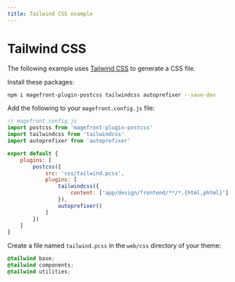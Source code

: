 ```yaml
---
title: Tailwind CSS example
---
```


# Tailwind CSS

The following example uses [Tailwind CSS](https://tailwindcss.com/) to generate a CSS file.

Install these packages:

```sh
npm i magefront-plugin-postcss tailwindcss autoprefixer --save-dev
```

Add the following to your `magefront.config.js` file:

```js
// magefront.config.js
import postcss from 'magefront-plugin-postcss'
import tailwindcss from 'tailwindcss'
import autoprefixer from 'autoprefixer'

export default {
    plugins: [
        postcss({
            src: 'css/tailwind.pcss',
            plugins: [
                tailwindcss({
                    content: ['app/design/frontend/**/*.{html,phtml}']
                }),
                autoprefixer()
            ]
        })
    ]
}
```

Create a file named `tailwind.pcss` in the `web/css` directory of your theme:

```css
@tailwind base;
@tailwind components;
@tailwind utilities;
```
